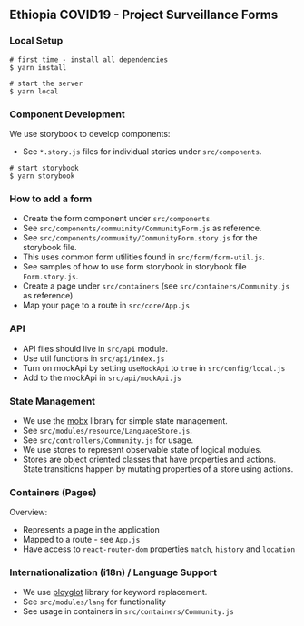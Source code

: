 ## Ethiopia COVID19 - Project Surveillance Forms

### Local Setup

```
# first time - install all dependencies
$ yarn install

# start the server
$ yarn local
```

### Component Development

We use storybook to develop components:
- See `*.story.js` files for individual stories under `src/components`.

```
# start storybook
$ yarn storybook
```

### How to add a form
- Create the form component under `src/components`.
 - See `src/components/commuinity/CommunityForm.js` as reference.
 - See `src/components/community/CommunityForm.story.js` for the storybook file.
 - This uses common form utilities found in `src/form/form-util.js`.
 - See samples of how to use form storybook in storybook file `Form.story.js`.
- Create a page under `src/containers` (see `src/containers/Community.js` as reference)
- Map your page to a route in `src/core/App.js`

### API

* API files should live in `src/api` module.
* Use util functions in `src/api/index.js`
* Turn on mockApi by setting `useMockApi` to `true` in `src/config/local.js`
* Add to the mockApi in `src/api/mockApi.js`

### State Management

* We use the [mobx](https://github.com/mobxjs/mobx) library for simple state management.
* See `src/modules/resource/LanguageStore.js`.
* See `src/controllers/Community.js` for usage.
* We use stores to represent observable state of logical modules.
* Stores are object oriented classes that have properties and actions. State transitions happen by mutating properties of a store using actions.

### Containers (Pages)

Overview:
* Represents a page in the application
* Mapped to a route - see `App.js`
* Have access to `react-router-dom` properties `match`, `history` and `location`

### Internationalization (i18n) / Language Support

* We use [ployglot](http://airbnb.io/polyglot.js/polyglot.html) library for keyword replacement.
* See `src/modules/lang` for functionality
* See usage in containers in `src/containers/Community.js`

